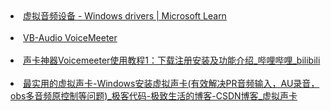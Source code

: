 <li><a href="https://learn.microsoft.com/zh-cn/windows-hardware/drivers/audio/virtual-audio-devices">虚拟音频设备 - Windows drivers | Microsoft Learn</a></li><br>
<li><a href="https://vb-audio.com/Voicemeeter/index.htm">VB-Audio VoiceMeeter</a></li><br>
<li><a href="https://www.bilibili.com/video/av37542184/?vd_source=d7b4ba1ffd9118adea2da33392ae3c96">声卡神器Voicemeeter使用教程1：下载注册安装及功能介绍_哔哩哔哩_bilibili</a></li><br>
<li><a href="https://blog.csdn.net/qq_39677429/article/details/118729875">最实用的虚拟声卡-Windows安装虚拟声卡(有效解决PR音频输入，AU录音，obs多音频原控制等问题)_极客代码-极致生活的博客-CSDN博客_虚拟声卡</a></li><br>
